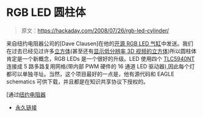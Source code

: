 # RGB LED 圆柱体

> 原文：<https://hackaday.com/2008/07/26/rgb-led-cylinder/>

来自纽约电阻器公司的[Dave Clausen]在他的[开源 RGB LED 气缸](http://dclausen.net/projects/ledcyl/)中发送。我们在过去已经见过许多[立方体](http://www.hackaday.com/2008/06/20/3x3x3-led-cube/)(甚至还有[显示低分辨率 3D 视频的立方体](http://www.hackaday.com/2004/11/22/led-video-cube-project/))所以圆柱体肯定是一个新概念，RGB LEDs 是一个很好的升级。LED 使用四个 [TLC5940NT](http://octopart.com/info/Texas+Instruments/TLC5940NT) 连接成 5 路多路复用网格(带内部 PWM 硬件的 16 通道 LED 驱动器),因此每个灯都可以单独寻址。当然，这个项目最好的一点是，他有源代码和 EAGLE schematics 可供下载，并且都是在知识共享协议下授权的。

[通过[纽约电阻器](http://www.nycresistor.com/2008/07/26/led-cylinder/)

*   [永久链接](http://dclausen.net/projects/ledcyl/)